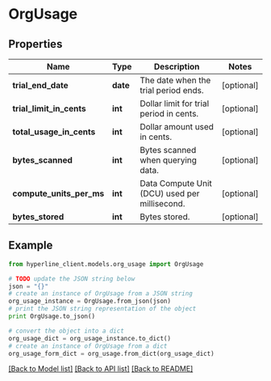 # OrgUsage


## Properties
Name | Type | Description | Notes
------------ | ------------- | ------------- | -------------
**trial_end_date** | **date** | The date when the trial period ends. | [optional] 
**trial_limit_in_cents** | **int** | Dollar limit for trial period in cents. | [optional] 
**total_usage_in_cents** | **int** | Dollar amount used in cents. | [optional] 
**bytes_scanned** | **int** | Bytes scanned when querying data. | [optional] 
**compute_units_per_ms** | **int** | Data Compute Unit (DCU) used per millisecond. | [optional] 
**bytes_stored** | **int** | Bytes stored. | [optional] 

## Example

```python
from hyperline_client.models.org_usage import OrgUsage

# TODO update the JSON string below
json = "{}"
# create an instance of OrgUsage from a JSON string
org_usage_instance = OrgUsage.from_json(json)
# print the JSON string representation of the object
print OrgUsage.to_json()

# convert the object into a dict
org_usage_dict = org_usage_instance.to_dict()
# create an instance of OrgUsage from a dict
org_usage_form_dict = org_usage.from_dict(org_usage_dict)
```
[[Back to Model list]](../README.md#documentation-for-models) [[Back to API list]](../README.md#documentation-for-api-endpoints) [[Back to README]](../README.md)



